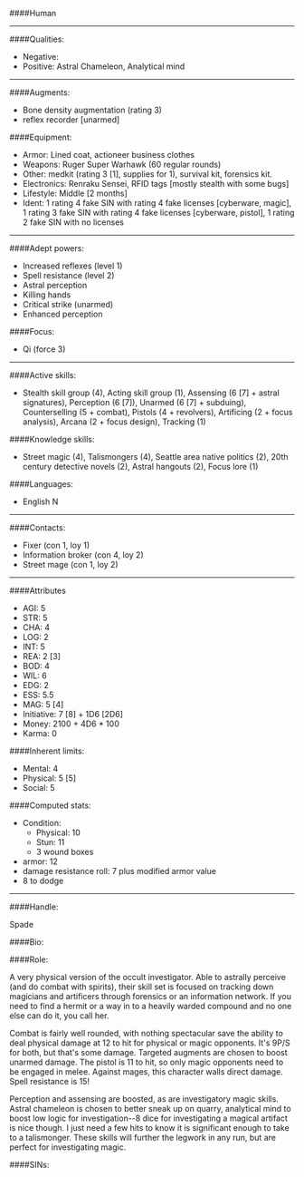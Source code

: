 ####Human
____
####Qualities:

- Negative: 
- Positive: Astral Chameleon, Analytical mind

____
####Augments:

- Bone density augmentation (rating 3)
- reflex recorder [unarmed]

####Equipment:

- Armor: Lined coat, actioneer business clothes
- Weapons: Ruger Super Warhawk (60 regular rounds)
- Other: medkit (rating 3 [1], supplies for 1), survival kit, forensics kit.
- Electronics: Renraku Sensei, RFID tags [mostly stealth with some bugs] 
- Lifestyle: Middle [2 months]
- Ident: 1 rating 4 fake SIN with rating 4 fake licenses [cyberware, magic], 1 rating 3 fake SIN with rating 4 fake licenses [cyberware, pistol], 1 rating 2 fake SIN with no licenses

____
####Adept powers: 

- Increased reflexes (level 1)
- Spell resistance (level 2)
- Astral perception
- Killing hands
- Critical strike (unarmed)
- Enhanced perception

####Focus:

* Qi (force 3)
____
####Active skills:

- Stealth skill group (4), Acting skill group (1), Assensing (6 [7] + astral signatures), Perception (6 [7]), Unarmed (6 [7] + subduing), Counterselling (5 + combat), Pistols (4 + revolvers), Artificing (2 + focus analysis), Arcana (2 + focus design), Tracking (1)

####Knowledge skills:

- Street magic (4), Talismongers (4), Seattle area native politics (2), 20th century detective novels (2), Astral hangouts (2), Focus lore (1)

####Languages:

- English N

____
####Contacts:

- Fixer (con 1, loy 1)
- Information broker (con 4, loy 2)
- Street mage (con 1, loy 2)

____
####Attributes

- AGI: 5
- STR: 5
- CHA: 4
- LOG: 2
- INT: 5
- REA: 2 [3]
- BOD: 4
- WIL: 6
- EDG: 2
- ESS: 5.5
- MAG: 5 [4]
- Initiative: 7 [8] + 1D6 [2D6]
- Money: 2100 + 4D6 * 100
- Karma: 0

####Inherent limits:

- Mental: 4
- Physical: 5 [5]
- Social: 5

####Computed stats:

- Condition:
	- Physical: 10
	- Stun: 11
	- 3 wound boxes
- armor: 12
- damage resistance roll: 7 plus modified armor value
- 8 to dodge

____
####Handle:

Spade

####Bio:



####Role:

A very physical version of the occult investigator. Able to astrally perceive (and do combat with spirits), their skill set is focused on tracking down magicians and artificers through forensics or an information network. If you need to find a hermit or a way in to a heavily warded compound and no one else can do it, you call her. 

Combat is fairly well rounded, with nothing spectacular save the ability to deal physical damage at 12 to hit for physical or magic opponents. It's 9P/S for both, but that's some damage. Targeted augments are chosen to boost unarmed damage. The pistol is 11 to hit, so only magic opponents need to be engaged in melee. Against mages, this character walls direct damage. Spell resistance is 15!

Perception and assensing are boosted, as are investigatory magic skills. Astral chameleon is chosen to better sneak up on quarry, analytical mind to boost low logic for investigation--8 dice for investigating a magical artifact is nice though. I just need a few hits to know it is significant enough to take to a talismonger. These skills will further the legwork in any run, but are perfect for investigating magic.

####SINs: